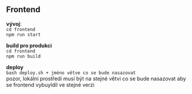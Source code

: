 Frontend
----
**vývoj**:  
`cd frontend`  
`npm run start`  

 **build pro produkci**  
 `cd frontend`  
 `npm run build` 
 
 **deploy**  
 `bash deploy.sh + jméno větve co se bude nasazovat`  
 pozor, lokální prostředí musí být na stejné větvi co se bude nasazovat aby se frontend vybuyldil ve stejné verzi
 
  

